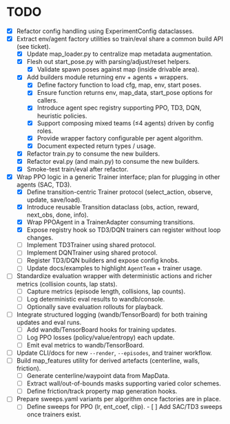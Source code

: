 # TODO

- [x] Refactor config handling using ExperimentConfig dataclasses.
- [x] Extract env/agent factory utilities so train/eval share a common build API (see ticket).
  - [x] Update map_loader.py to centralize map metadata augmentation.
  - [x] Flesh out start_pose.py with parsing/adjust/reset helpers.
    - [x] Validate spawn poses against map (inside drivable area).
  - [x] Add builders module returning env + agents + wrappers.
    - [x] Define factory function to load cfg, map, env, start poses.
    - [x] Ensure function returns env, map_data, start_pose options for callers.
    - [x] Introduce agent spec registry supporting PPO, TD3, DQN, heuristic policies.
    - [x] Support composing mixed teams (≤4 agents) driven by config roles.
    - [x] Provide wrapper factory configurable per agent algorithm.
    - [x] Document expected return types / usage.
  - [x] Refactor train.py to consume the new builders.
  - [x] Refactor eval.py (and main.py) to consume the new builders.
  - [x] Smoke-test train/eval after refactor.
- [x] Wrap PPO logic in a generic Trainer interface; plan for plugging in other agents (SAC, TD3).
  - [x] Define transition-centric Trainer protocol (select_action, observe, update, save/load).
  - [x] Introduce reusable Transition dataclass (obs, action, reward, next_obs, done, info).
  - [x] Wrap PPOAgent in a TrainerAdapter consuming transitions.
  - [x] Expose registry hook so TD3/DQN trainers can register without loop changes.
  - [ ] Implement TD3Trainer using shared protocol.
  - [ ] Implement DQNTrainer using shared protocol.
  - [ ] Register TD3/DQN builders and expose config knobs.
  - [ ] Update docs/examples to highlight `AgentTeam` + trainer usage.
- [ ] Standardize evaluation wrapper with deterministic actions and richer metrics (collision counts, lap stats).
  - [ ] Capture metrics (episode length, collisions, lap counts).
  - [ ] Log deterministic eval results to wandb/console.
  - [ ] Optionally save evaluation rollouts for playback.
- [ ] Integrate structured logging (wandb/TensorBoard) for both training updates and eval runs.
  - [ ] Add wandb/TensorBoard hooks for training updates.
  - [ ] Log PPO losses (policy/value/entropy) each update.
  - [ ] Emit eval metrics to wandb/TensorBoard.
- [ ] Update CLI/docs for new `--render`, `--episodes`, and trainer workflow.
- [ ] Build map_features utility for derived artefacts (centerline, walls, friction).
  - [ ] Generate centerline/waypoint data from MapData.
  - [ ] Extract wall/out-of-bounds masks supporting varied color schemes.
  - [ ] Define friction/track property map generation hooks.
- [ ] Prepare sweeps.yaml variants per algorithm once factories are in place.
  - [ ] Define sweeps for PPO (lr, ent_coef, clip).
            - [ ] Add SAC/TD3 sweeps once trainers exist.
